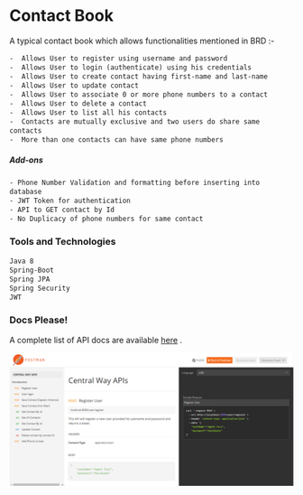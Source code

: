 # Contact Book

A typical contact book which allows functionalities mentioned in BRD :-

    -  Allows User to register using username and password
    -  Allows User to login (authenticate) using his credentials
    -  Allows User to create contact having first-name and last-name
    -  Allows User to update contact
    -  Allows User to associate 0 or more phone numbers to a contact
    -  Allows User to delete a contact
    -  Allows User to list all his contacts
    -  Contacts are mutually exclusive and two users do share same contacts
    -  More than one contacts can have same phone numbers
 
 ##### Add-ons
    - Phone Number Validation and formatting before inserting into database
    - JWT Token for authentication
    - API to GET contact by Id
    - No Duplicacy of phone numbers for same contact

### Tools and Technologies
    Java 8
    Spring-Boot
    Spring JPA
    Spring Security
    JWT
    
### Docs Please!

A complete list of API docs are available [here](https://documenter.getpostman.com/view/31726/central-way-apis/6fWy4UV)
.

![Just A View](/src/main/resources/APIs.PNG)



